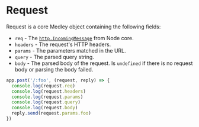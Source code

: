 # Request

Request is a core Medley object containing the following fields:

+ `req` - The [`http.IncomingMessage`](https://nodejs.org/dist/latest/docs/api/http.html#http_class_http_incomingmessage) from Node core.
+ `headers` - The request's HTTP headers.
+ `params` - The parameters matched in the URL.
+ `query` - The parsed query string.
+ `body` - The parsed body of the request. Is `undefined` if there is no request body or parsing the body failed.

```js
app.post('/:foo', (request, reply) => {
  console.log(request.req)
  console.log(request.headers)
  console.log(request.params)
  console.log(request.query)
  console.log(request.body)
  reply.send(request.params.foo)
})
```
